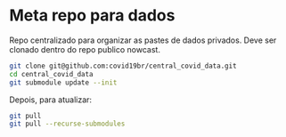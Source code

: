 # Meta repo para dados 

Repo centralizado para organizar as pastes de dados privados.
Deve ser clonado dentro do repo publico nowcast.

```bash
git clone git@github.com:covid19br/central_covid_data.git
cd central_covid_data
git submodule update --init
```
Depois, para atualizar:

```bash
git pull
git pull --recurse-submodules
```
